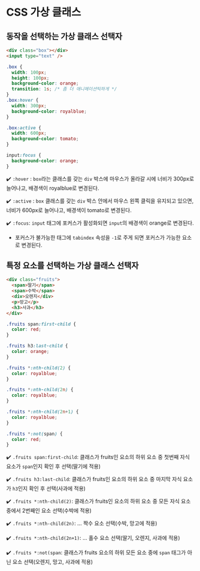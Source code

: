 # CSS 가상 클래스

## 동작을 선택하는 가상 클래스 선택자
```html
<div class="box"></div>
<input type="text" />
```

```css
.box {
  width: 100px;
  height: 100px;
  background-color: orange;
  transition: 1s; /* 좀 더 애니메이션틱하게 */
}
.box:hover {
  width: 300px; 
  background-color: royalblue;
}

.box:active {
  width: 600px;
  background-color: tomato;
}

input:focus {
  background-color: orange;
}
```

✔️ `:hover` : `box`라는 클래스를 갖는 `div` 박스에 마우스가 올라갈 시에 너비가 300px로 늘어나고, 배경색이 royalblue로 변경된다.

✔️  `:active` : `box` 클래스를 갖는 `div` 박스 안에서 마우스 왼쪽 클릭을 유지되고 있으면, 너비가 600px로 늘어나고, 배경색이 tomato로 변경된다.

✔️ `:focus`: `input` 태그에 포커스가 활성화되면 `input`의 배경색이 orange로 변경된다.
  - 포커스가 불가능한 태그에 `tabindex` 속성을 `-1`로 주게 되면 포커스가 가능한 요소로 변경된다.

## 특정 요소를 선택하는 가상 클래스 선택자

```html
<div class="fruits">
  <span>딸기</span>
  <span>수박</span>
  <div>오렌지</div>
  <p>망고</p>
  <h3>사과</h3>
</div>
```

```css
.fruits span:first-child {
  color: red;
}

.fruits h3:last-child {
  color: orange;
}

.fruits *:nth-child(2) {
  color: royalblue;
}

.fruits *:nth-child(2n) {
  color: royalblue;
}

.fruits *:nth-child(2n+1) {
  color: royalblue;
}

.fruits *:not(span) {
  color: red;
}
```

✔️ `.fruits span:first-child`: 클래스가 fruits인 요소의 하위 요소 중 첫번째 자식 요소가 `span`인지 확인 후 선택(딸기에 적용)

✔️ `.fruits h3:last-child`: 클래스가 fruits인 요소의 하위 요소 중 마지막 자식 요소가 `h3`인지 확인 후 선택(사과에 적용)

✔️ `.fruits *:nth-child(2)`: 클래스가 fruits인 요소의 하위 요소 중 모든 자식 요소 중에서 2번째인 요소 선택(수박에 적용)

✔️ `.fruits *:nth-child(2n)`: ... 짝수 요소 선택(수박, 망고에 적용)

✔️ `.fruits *:nth-child(2n+1)`: ... 홀수 요소 선택(딸기, 오렌지, 사과에 적용)

✔️ `.fruits *:not(span`: 클래스가 fruits 요소의 하위 모든 요소 중에 `span` 태그가 아닌 요소 선택(오렌지, 망고, 사과에 적용)
